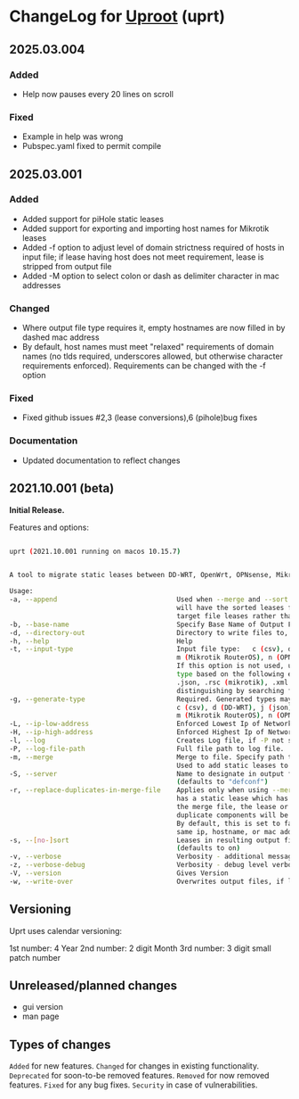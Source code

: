 # ChangeLog for [Uproot](https://github.com/GeekVisit/uproot) (uprt)

## 2025.03.004

### Added

* Help now pauses every 20 lines on scroll
  
### Fixed

* Example in help was wrong
* Pubspec.yaml fixed to permit compile

## 2025.03.001

### Added
  
* Added support for piHole static leases
* Added support for exporting and importing host names for Mikrotik leases
* Added -f option to adjust level of domain strictness required of hosts in input file; if lease having host does not meet requirement, lease is stripped from output file
* Added -M option to select colon or dash as delimiter character in mac addresses

### Changed

* Where output file type requires it, empty hostnames are now filled in by dashed mac address
* By default, host names must meet "relaxed" requirements of domain names (no tlds required, underscores allowed, but otherwise character requirements enforced).  Requirements can be changed with the -f option

### Fixed

* Fixed github issues #2,3 (lease conversions),6 (pihole)bug fixes

### Documentation

* Updated documentation to reflect changes

## 2021.10.001 (beta)

**Initial Release.**

Features and options:

````bash

uprt (2021.10.001 running on macos 10.15.7)


A tool to migrate static leases between DD-WRT, OpenWrt, OPNsense, Mikrotik, and pfSense routers. Also supports csv and json.

Usage:
-a, --append                              Used when --merge and --sort are given.  If this flag is given, the merged file
                                          will have the sorted leases from the source file appended to the end of the
                                          target file leases rather than integrated with the merge file.
-b, --base-name                           Specify Base Name of Output Files (default uses basename of input file)
-d, --directory-out                       Directory to write files to, defaults to same directory as input file.
-h, --help                                Help
-t, --input-type                          Input file type:   c (csv), d (ddwrt), j (json),
                                          m (Mikrotik RouterOS), n (OPNsense), o (OpenWrt), p (pfsense)
                                          If this option is not used, uprt will try to determine file
                                          type based on the following extensions: .csv, .ddwrt,
                                          .json, .rsc (mikrotik), .xml (for opnsense and pfsense,
                                          distinguishing by searching for <opnsense> in file)
-g, --generate-type                       Required. Generated types may be multiple. Valid values include:
                                          c (csv), d (DD-WRT), j (json),
                                          m (Mikrotik RouterOS), n (OPNsense), o (OpenWrt), p (pfsense)
-L, --ip-low-address                      Enforced Lowest Ip of Network Range, Excludes Addresses Lower Than This From Target File
-H, --ip-high-address                     Enforced Highest Ip of Network Range, Excludes Addresses Higher Than This From Target File
-l, --log                                 Creates Log file, if -P not set, then location is in temp folder
-P, --log-file-path                       Full file path to log file.
-m, --merge                               Merge to file. Specify path to file to merge converted output.
                                          Used to add static leases to an existing output file.
-S, --server                              Name to designate in output file for Mikrotik dhcp server.
                                          (defaults to "defconf")
-r, --replace-duplicates-in-merge-file    Applies only when using --merge. If this option is set and the source file
                                          has a static lease which has the same mac address, ip or hostname as a lease in
                                          the merge file, the lease or leases in the merge file that have any of the
                                          duplicate components will be discarded and the input lease will be used.
                                          By default, this is set to false so any lease in the input file that has the
                                          same ip, hostname, or mac address as one in the merge file is discarded.
-s, --[no-]sort                           Leases in resulting output file are sorted by Ip address.
                                          (defaults to on)
-v, --verbose                             Verbosity - additional messages
-z, --verbose-debug                       Verbosity - debug level verbosity
-V, --version                             Gives Version
-w, --write-over                          Overwrites output files, if left out, will not overwrite
````

## Versioning

   Uprt uses calendar versioning:

   1st number: 4 Year
   2nd number: 2 digit Month
   3rd number: 3 digit small patch number

## Unreleased/planned changes

* gui version
* man page

## Types of changes

  `Added` for new features.
  `Changed` for changes in existing functionality.
  `Deprecated` for soon-to-be removed features.
  `Removed` for now removed features.
  `Fixed` for any bug fixes.
  `Security` in case of vulnerabilities.
